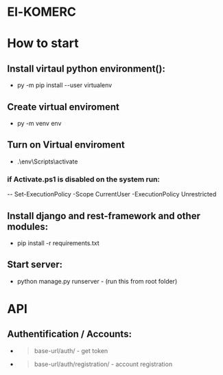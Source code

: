 # El-KOMERC

# How to start
## Install virtaul python environment():
- py -m pip install --user virtualenv

## Create virtual enviroment
- py -m venv env

## Turn on Virtual enviroment
- .\env\Scripts\activate
### if Activate.ps1 is disabled on the system run:
-- Set-ExecutionPolicy -Scope CurrentUser -ExecutionPolicy Unrestricted

## Install django and rest-framework and other modules:
- pip install -r requirements.txt

## Start server:
- python manage.py runserver - (run this from root folder)

# API 

## Authentification / Accounts:
- >base-url/auth/   - get token
- >base-url/auth/registration/ - account registration


